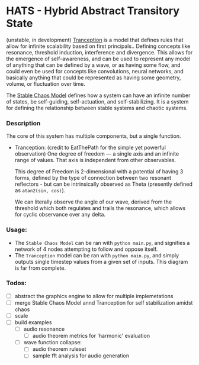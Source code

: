 # HATS - Hybrid Abstract Transitory State
(unstable, in development)
 [Tranception](https://github.com/BigStickStudio/StableChaos/tree/main/Tranception) is a model that defines rules that allow for infinite scalability based on first principals.. Defining concepts like resonance, threshold induction, interference and divergence. This allows for the emergence of self-awareness, and can be used to represent any model of anything that can be defined by a wave, or as having some flow, and could even be used for concepts like convolutions, neural networks, and basically anything that could be represented as having some geometry, volume, or fluctuation over time.

 The [Stable Chaos Model](https://github.com/BigStickStudio/StableChaos/tree/main/Stable%20Chaos%20Model) defines how a system can have an infinite number of states, be self-guiding, self-actuation, and self-stabilizing. It is a system for defining the relationship between stable systems and chaotic systems.

### Description
The core of this system has multiple components, but a single function.
 - Tranception:
    (credit to EatThePath for the simple yet powerful observation)
    One degree of freedom — a single axis and an infinite range of values.  That axis is independent from other observables. 
    
    This degree of Freedom is 2-dimensional with a potential of having 3 forms, defined by the type of connection between two resonant reflectors - but can be intrinsically observed as Theta (presently defined as `atan2(sin, cos)`). 

    We can literally observe the angle of our wave, derived from the threshold which both regulates and trails the resonance, which allows for cyclic observance over any delta.

### Usage:
 - The `Stable Chaos Model` can be ran with `python main.py`, and signifies a network of 4 nodes attempting to follow and oppose itself.
 - The `Tranception` model can be ran with `python main.py`, and simply outputs single timestep values from a given set of inputs. This diagram is far from complete.

### Todos:
 - [ ] abstract the graphics engine to allow for multiple implemetations
 - [ ] merge Stable Chaos Model annd Tranception for self stabilization amidst chaos
 - [ ] scale
 - [ ] build examples
    - [ ] audio resonance
        - [ ] audio theorem metrics for 'harmonic' evaluation
    - [ ] wave function collapse:
        - [ ] audio theorem ruleset
        - [ ] sample fft analysis for audio generation
